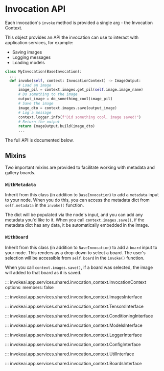 # Invocation API

Each invocation's `invoke` method is provided a single arg - the Invocation Context.

This object provides an API the invocation can use to interact with application services, for example:

- Saving images
- Logging messages
- Loading models

```py
class MyInvocation(BaseInvocation):
  ...
  def invoke(self, context: InvocationContext) -> ImageOutput:
      # Load an image
      image_pil = context.images.get_pil(self.image.image_name)
      # Do something to the image
      output_image = do_something_cool(image_pil)
      # Save the image
      image_dto = context.images.save(output_image)
      # Log a message
      context.logger.info(f"Did something cool, image saved!")
      # Return the output
      return ImageOutput.build(image_dto)
      ...
```

The full API is documented below.

## Mixins

Two important mixins are provided to facilitate working with metadata and gallery boards.

### `WithMetadata`

Inherit from this class (in addition to `BaseInvocation`) to add a `metadata` input to your node. When you do this, you can access the metadata dict from `self.metadata` in the `invoke()` function.

The dict will be populated via the node's input, and you can add any metadata you'd like to it. When you call `context.images.save()`, if the metadata dict has any data, it be automatically embedded in the image.

### `WithBoard`

Inherit from this class (in addition to `BaseInvocation`) to add a `board` input to your node. This renders as a drop-down to select a board. The user's selection will be accessible from `self.board` in the `invoke()` function.

When you call `context.images.save()`, if a board was selected, the image will added to that board as it is saved.

<!-- prettier-ignore-start -->
::: invokeai.app.services.shared.invocation_context.InvocationContext
    options:
        members: false

::: invokeai.app.services.shared.invocation_context.ImagesInterface

::: invokeai.app.services.shared.invocation_context.TensorsInterface

::: invokeai.app.services.shared.invocation_context.ConditioningInterface

::: invokeai.app.services.shared.invocation_context.ModelsInterface

::: invokeai.app.services.shared.invocation_context.LoggerInterface

::: invokeai.app.services.shared.invocation_context.ConfigInterface

::: invokeai.app.services.shared.invocation_context.UtilInterface

::: invokeai.app.services.shared.invocation_context.BoardsInterface
<!-- prettier-ignore-end -->
